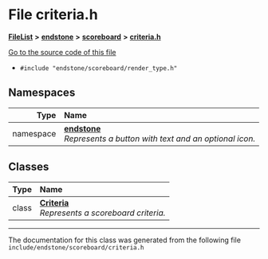 

# File criteria.h



[**FileList**](files.md) **>** [**endstone**](dir_6cf277b678674f97c7a2b6b3b2447b33.md) **>** [**scoreboard**](dir_19c52f9ea81a2cf7449c80dcee80d6f0.md) **>** [**criteria.h**](criteria_8h.md)

[Go to the source code of this file](criteria_8h_source.md)



* `#include "endstone/scoreboard/render_type.h"`













## Namespaces

| Type | Name |
| ---: | :--- |
| namespace | [**endstone**](namespaceendstone.md) <br>_Represents a button with text and an optional icon._  |


## Classes

| Type | Name |
| ---: | :--- |
| class | [**Criteria**](classendstone_1_1Criteria.md) <br>_Represents a scoreboard criteria._  |



















































------------------------------
The documentation for this class was generated from the following file `include/endstone/scoreboard/criteria.h`

